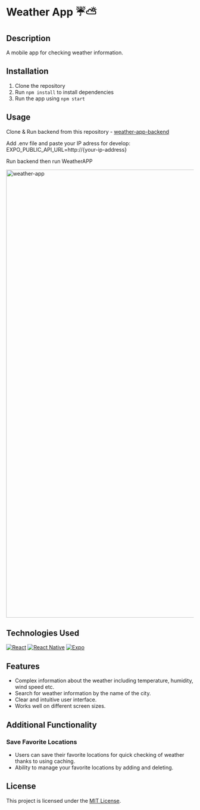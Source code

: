 # Weather App ☔⛅

## Description

A mobile app for checking weather information.

## Installation

1. Clone the repository
2. Run `npm install` to install dependencies
3. Run the app using `npm start`

## Usage
Clone & Run backend from this repository - [weather-app-backend ](https://reactjs.org/)

Add .env file and paste your IP adress for develop: EXPO_PUBLIC_API_URL=http://{your-ip-address}

Run backend then run WeatherAPP

<img src="https://github.com/Staxar/WeatherAPP/blob/master/assets/weatherapp.gif" alt="weather-app" width="540" height="1200">

## Technologies Used

[![React](https://img.shields.io/badge/React-18.2.0-blue.svg)](https://reactjs.org/)
[![React Native](https://img.shields.io/badge/React%20Native-0.73.2-green.svg)](https://reactnative.dev/)
[![Expo](https://img.shields.io/badge/Expo-50.0.3-lightgrey.svg)](https://expo.dev/)

## Features

- Complex information about the weather including temperature, humidity, wind speed etc.
- Search for weather information by the name of the city.
- Clear and intuitive user interface.
- Works well on different screen sizes.

## Additional Functionality

### Save Favorite Locations

- Users can save their favorite locations for quick checking of weather thanks to using caching.
- Ability to manage your favorite locations by adding and deleting.


## License

This project is licensed under the [MIT License](LICENSE).
